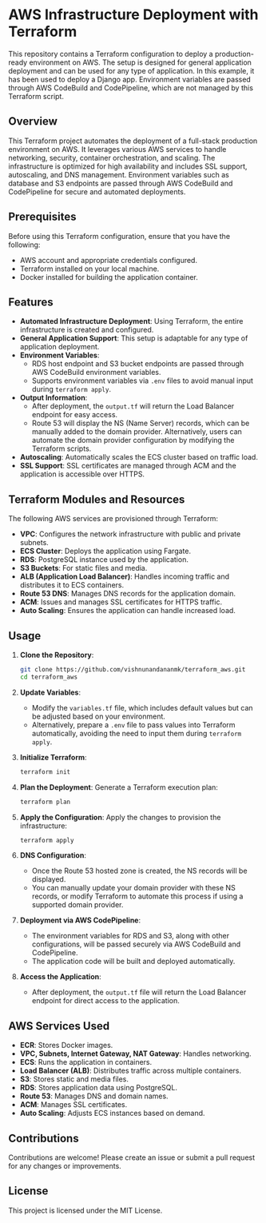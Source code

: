 # AWS Infrastructure Deployment with Terraform

This repository contains a Terraform configuration to deploy a production-ready environment on AWS. The setup is designed for general application deployment and can be used for any type of application. In this example, it has been used to deploy a Django app. Environment variables are passed through AWS CodeBuild and CodePipeline, which are not managed by this Terraform script.

## Overview

This Terraform project automates the deployment of a full-stack production environment on AWS. It leverages various AWS services to handle networking, security, container orchestration, and scaling. The infrastructure is optimized for high availability and includes SSL support, autoscaling, and DNS management. Environment variables such as database and S3 endpoints are passed through AWS CodeBuild and CodePipeline for secure and automated deployments.

## Prerequisites

Before using this Terraform configuration, ensure that you have the following:

- AWS account and appropriate credentials configured.
- Terraform installed on your local machine.
- Docker installed for building the application container.

## Features

- **Automated Infrastructure Deployment**: Using Terraform, the entire infrastructure is created and configured.
- **General Application Support**: This setup is adaptable for any type of application deployment.
- **Environment Variables**: 
  - RDS host endpoint and S3 bucket endpoints are passed through AWS CodeBuild environment variables.
  - Supports environment variables via `.env` files to avoid manual input during `terraform apply`.
- **Output Information**: 
  - After deployment, the `output.tf` will return the Load Balancer endpoint for easy access.
  - Route 53 will display the NS (Name Server) records, which can be manually added to the domain provider. Alternatively, users can automate the domain provider configuration by modifying the Terraform scripts.
- **Autoscaling**: Automatically scales the ECS cluster based on traffic load.
- **SSL Support**: SSL certificates are managed through ACM and the application is accessible over HTTPS.

## Terraform Modules and Resources

The following AWS services are provisioned through Terraform:

- **VPC**: Configures the network infrastructure with public and private subnets.
- **ECS Cluster**: Deploys the application using Fargate.
- **RDS**: PostgreSQL instance used by the application.
- **S3 Buckets**: For static files and media.
- **ALB (Application Load Balancer)**: Handles incoming traffic and distributes it to ECS containers.
- **Route 53 DNS**: Manages DNS records for the application domain.
- **ACM**: Issues and manages SSL certificates for HTTPS traffic.
- **Auto Scaling**: Ensures the application can handle increased load.

## Usage

1. **Clone the Repository**:
   ```bash
   git clone https://github.com/vishnunandananmk/terraform_aws.git
   cd terraform_aws
   ```

2. **Update Variables**:
   - Modify the `variables.tf` file, which includes default values but can be adjusted based on your environment.
   - Alternatively, prepare a `.env` file to pass values into Terraform automatically, avoiding the need to input them during `terraform apply`.

3. **Initialize Terraform**:
   ```bash
   terraform init
   ```

4. **Plan the Deployment**:
   Generate a Terraform execution plan:
   ```bash
   terraform plan
   ```

5. **Apply the Configuration**:
   Apply the changes to provision the infrastructure:
   ```bash
   terraform apply
   ```

6. **DNS Configuration**:
   - Once the Route 53 hosted zone is created, the NS records will be displayed.
   - You can manually update your domain provider with these NS records, or modify Terraform to automate this process if using a supported domain provider.

7. **Deployment via AWS CodePipeline**:
   - The environment variables for RDS and S3, along with other configurations, will be passed securely via AWS CodeBuild and CodePipeline.
   - The application code will be built and deployed automatically.

8. **Access the Application**:
   - After deployment, the `output.tf` file will return the Load Balancer endpoint for direct access to the application.

## AWS Services Used

- **ECR**: Stores Docker images.
- **VPC, Subnets, Internet Gateway, NAT Gateway**: Handles networking.
- **ECS**: Runs the application in containers.
- **Load Balancer (ALB)**: Distributes traffic across multiple containers.
- **S3**: Stores static and media files.
- **RDS**: Stores application data using PostgreSQL.
- **Route 53**: Manages DNS and domain names.
- **ACM**: Manages SSL certificates.
- **Auto Scaling**: Adjusts ECS instances based on demand.

## Contributions

Contributions are welcome! Please create an issue or submit a pull request for any changes or improvements.

## License

This project is licensed under the MIT License.

